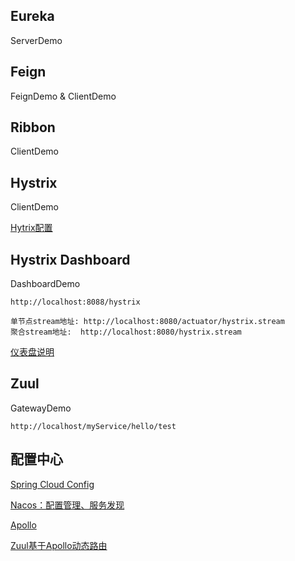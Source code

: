 ## Eureka
ServerDemo

## Feign
FeignDemo & ClientDemo

## Ribbon
ClientDemo

## Hystrix
ClientDemo

[Hytrix配置](https://blog.csdn.net/tongtong_use/article/details/78611225)

## Hystrix Dashboard
DashboardDemo
```
http://localhost:8088/hystrix

单节点stream地址: http://localhost:8080/actuator/hystrix.stream
聚合stream地址:  http://localhost:8080/hystrix.stream
```
[仪表盘说明](https://blog.csdn.net/tongtong_use/article/details/78611225)

## Zuul
GatewayDemo
```
http://localhost/myService/hello/test
```

## 配置中心

[Spring Cloud Config](https://spring.io/projects/spring-cloud-config)

[Nacos：配置管理、服务发现](https://nacos.io/zh-cn/docs/what-is-nacos.html)

[Apollo](https://github.com/ctripcorp/apollo/wiki)

[Zuul基于Apollo动态路由](https://www.cnblogs.com/babycomeon/p/11489632.html)
